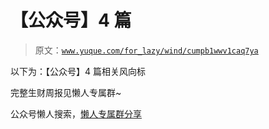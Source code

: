# 【公众号】4 篇

> 原文：[`www.yuque.com/for_lazy/wind/cumpb1wwv1caq7ya`](https://www.yuque.com/for_lazy/wind/cumpb1wwv1caq7ya)

以下为：【公众号】4 篇相关风向标

完整生财周报见懒人专属群~

公众号懒人搜索，[懒人专属群分享](https://lazybook.fun/#/blog/group)